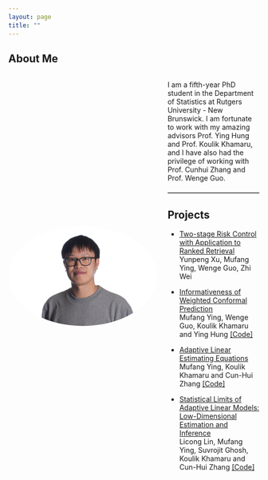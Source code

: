 ```yaml
--- 
layout: page
title: ""
---
```



<h2>About Me</h2>
<div style="display: flex; align-items: center; margin-bottom: 20px;">
  <!-- Photo on the left -->
  <img src="a.JPG" alt="Photo of Mufang Ying" style="width: 300px; height: 200px; border-radius: 80%; margin-right: 20px;">
  
  <!-- Text on the right -->
  <div>
    <p>
      I am a fifth-year PhD student in the Department of Statistics at Rutgers University - New Brunswick. I am fortunate to work with my amazing advisors Prof. Ying Hung and Prof. Koulik Khamaru, 
      and I have also had the privilege of working with Prof. Cunhui Zhang and Prof. Wenge Guo.
    </p>
    



<hr style="border: 1px solid #ccc; margin: 20px 0;">


<h2>Projects </h2>


<ul>
<li><p> <a href="https://arxiv.org/abs/2404.17769"> Two-stage Risk Control with Application to Ranked Retrieval </a>
<br>  Yunpeng Xu, Mufang Ying, Wenge Guo, Zhi Wei
</p>
</li>
</ul>




<ul>
<li><p> <a href="https://arxiv.org/abs/2405.06479">  Informativeness of Weighted Conformal Prediction</a>
<br>  Mufang Ying, Wenge Guo, Koulik Khamaru and Ying Hung
<a href="https://github.com/mufangying/Informativeness-of-WCP">  [Code] </a> 
</p>
</li>
</ul>


<ul>
<li><p>  <a href="https://neurips.cc/virtual/2023/poster/70157">  Adaptive Linear Estimating Equations</a>
<br>  Mufang Ying,  Koulik Khamaru and Cun-Hui Zhang
<a href="https://github.com/mufangying/ALEE">  [Code] </a> 
</p>
</li>
</ul>

<ul>
<li><p> <a href="https://neurips.cc/virtual/2023/poster/69888">  Statistical Limits of Adaptive Linear Models: Low-Dimensional Estimation and Inference</a>
<br>  Licong Lin, Mufang Ying, Suvrojit Ghosh, Koulik Khamaru and Cun-Hui Zhang
<a href="https://github.com/licong-lin/low-dim-debias">  [Code] </a> 
</p>
</li>
</ul>

